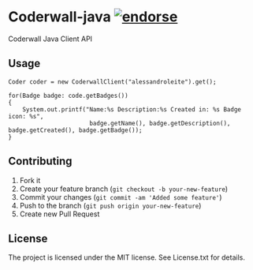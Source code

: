 # Coderwall-java [![endorse](http://api.coderwall.com/alessandroleite/endorsecount.png)](http://coderwall.com/alessandroleite)

Coderwall Java Client API

## Usage

```
Coder coder = new CoderwallClient("alessandroleite").get();

for(Badge badge: code.getBadges())
{
	System.out.printf("Name:%s Description:%s Created in: %s Badge icon: %s", 
					   badge.getName(), badge.getDescription(), badge.getCreated(), badge.getBadge());	
}
```

## Contributing

1. Fork it
2. Create your feature branch (`git checkout -b your-new-feature`)
3. Commit your changes (`git commit -am 'Added some feature'`)
4. Push to the branch (`git push origin your-new-feature`)
5. Create new Pull Request

## License 

The project is licensed under the MIT license. 
See License.txt for details.